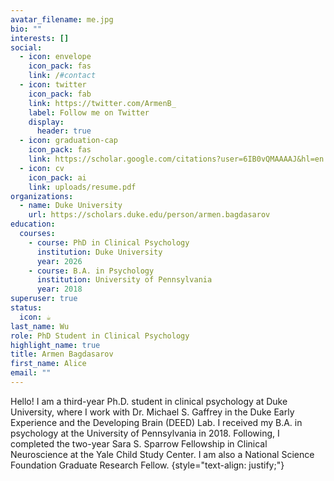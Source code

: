 ```yaml
---
avatar_filename: me.jpg
bio: ""
interests: []
social:
  - icon: envelope
    icon_pack: fas
    link: /#contact
  - icon: twitter
    icon_pack: fab
    link: https://twitter.com/ArmenB_
    label: Follow me on Twitter
    display:
      header: true
  - icon: graduation-cap
    icon_pack: fas
    link: https://scholar.google.com/citations?user=6IB0vQMAAAAJ&hl=en
  - icon: cv
    icon_pack: ai
    link: uploads/resume.pdf
organizations:
  - name: Duke University
    url: https://scholars.duke.edu/person/armen.bagdasarov
education:
  courses:
    - course: PhD in Clinical Psychology
      institution: Duke University
      year: 2026
    - course: B.A. in Psychology
      institution: University of Pennsylvania
      year: 2018
superuser: true
status:
  icon: ☕️
last_name: Wu
role: PhD Student in Clinical Psychology
highlight_name: true
title: Armen Bagdasarov
first_name: Alice
email: ""
---
```

Hello! I am a third-year Ph.D. student in clinical psychology at Duke University, where I work with Dr. Michael S. Gaffrey in the Duke Early Experience and the Developing Brain (DEED) Lab. I received my B.A. in psychology at the University of Pennsylvania in 2018. Following, I completed the two-year Sara S. Sparrow Fellowship in Clinical Neuroscience at the Yale Child Study Center. I am also a National Science Foundation Graduate Research Fellow.
{style="text-align: justify;"}